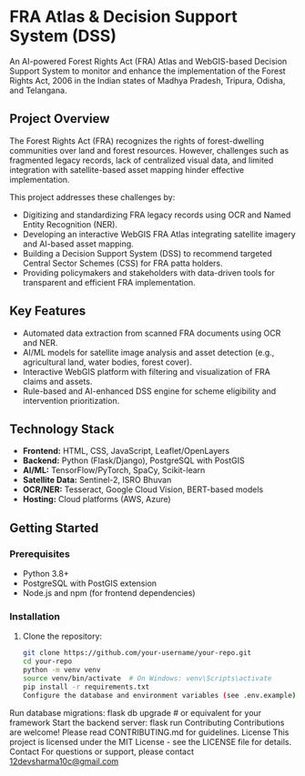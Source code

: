 
# FRA Atlas & Decision Support System (DSS)

An AI-powered Forest Rights Act (FRA) Atlas and WebGIS-based Decision Support System to monitor and enhance the implementation of the Forest Rights Act, 2006 in the Indian states of Madhya Pradesh, Tripura, Odisha, and Telangana.

## Project Overview

The Forest Rights Act (FRA) recognizes the rights of forest-dwelling communities over land and forest resources. However, challenges such as fragmented legacy records, lack of centralized visual data, and limited integration with satellite-based asset mapping hinder effective implementation.

This project addresses these challenges by:

- Digitizing and standardizing FRA legacy records using OCR and Named Entity Recognition (NER).
- Developing an interactive WebGIS FRA Atlas integrating satellite imagery and AI-based asset mapping.
- Building a Decision Support System (DSS) to recommend targeted Central Sector Schemes (CSS) for FRA patta holders.
- Providing policymakers and stakeholders with data-driven tools for transparent and efficient FRA implementation.

## Key Features

- Automated data extraction from scanned FRA documents using OCR and NER.
- AI/ML models for satellite image analysis and asset detection (e.g., agricultural land, water bodies, forest cover).
- Interactive WebGIS platform with filtering and visualization of FRA claims and assets.
- Rule-based and AI-enhanced DSS engine for scheme eligibility and intervention prioritization.

## Technology Stack

- **Frontend:** HTML, CSS, JavaScript, Leaflet/OpenLayers  
- **Backend:** Python (Flask/Django), PostgreSQL with PostGIS  
- **AI/ML:** TensorFlow/PyTorch, SpaCy, Scikit-learn  
- **Satellite Data:** Sentinel-2, ISRO Bhuvan  
- **OCR/NER:** Tesseract, Google Cloud Vision, BERT-based models  
- **Hosting:** Cloud platforms (AWS, Azure)

## Getting Started

### Prerequisites

- Python 3.8+  
- PostgreSQL with PostGIS extension  
- Node.js and npm (for frontend dependencies)  

### Installation

1. Clone the repository:

   ```bash
   git clone https://github.com/your-username/your-repo.git
   cd your-repo
   python -m venv venv
   source venv/bin/activate  # On Windows: venv\Scripts\activate
   pip install -r requirements.txt
   Configure the database and environment variables (see .env.example).

Run database migrations:
flask db upgrade  # or equivalent for your framework
Start the backend server:
flask run
Contributing
Contributions are welcome! Please read CONTRIBUTING.md for guidelines.
License
This project is licensed under the MIT License - see the LICENSE file for details.
Contact
For questions or support, please contact 12devsharma10c@gmail.com
